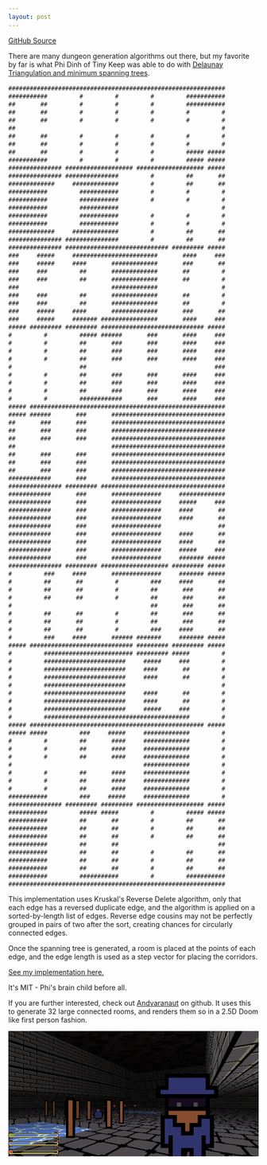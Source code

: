 ```yaml
---
layout: post
---
```


[GitHub Source](https://github.com/glouw/dungen)

There are many dungeon generation algorithms out there, but my favorite by
far is what Phi Dinh of Tiny Keep was able to do with [Delaunay Triangulation
and minimum spanning trees](https://www.reddit.com/r/gamedev/comments/1dlwc4/procedural_dungeon_generation_algorithm_explained/).

    #############################################################
    ###########         #         #         #         ###########
    ##       ##         #         #         #         ###########
    ##       ##         #         #         #         #         #
    ##       ##         #         #         #         #         #
    ##                                                          #
    ##       ##         #         #         #         #         #
    ##       ##         #         #         #         #         #
    ##       ##         #         #         #         ##### #####
    ###########         #         #         #         ##### #####
    ############### ################### ################### #####
    ############### ###############         #         ##       ##
    #############     #############         #         ##       ##
    ###########         ###########         #         #         #
    ###########         ###########         #         #         #
    ###########         ###########                             #
    ###########         ###########         #         #         #
    ###########         ###########         #         #         #
    #############     #############         #         ##       ##
    ############### ###############         #         ##       ##
    ############### ############################# ######### #####
    ###     #####     ########################       ####     ###
    ###     #####     ####       #############       ###       ##
    ###     ###         ##       #############       ##         #
    ###     ###         ##       #############       ##         #
    ###                          #############                  #
    ###     ###         ##       #############       ##         #
    ###     ###         ##       #############       ##         #
    ###     #####     ####       #############       ###       ##
    ###     #####     ####### ################       ####     ###
    ##### ######### ######### ############################# #####
    #         #         ##### ######       ###       ####     ###
    #         #         ##       ###       ###       ####     ###
    #         #         ##       ###       ###       ####     ###
    #         #         ##       ###       ###       ####     ###
    #                   ##                                    ###
    #         #         ##       ###       ###       ####     ###
    #         #         ##       ###       ###       ####     ###
    #         #         ##       ###       ###       ####     ###
    #         #         ############       ###       ####     ###
    ##### #######################################################
    ##### ######       ###       ################################
    ##       ###       ###       ################################
    ##       ###       ###       ################################
    ##       ###       ###       ################################
    ##                           ################################
    ##       ###       ###       ################################
    ##       ###       ###       ################################
    ##       ###       ###       ################################
    ############       ###       ################################
    ############### ######### ###################################
    ############       ###       ##############     #############
    ############       ###       ##############     #####     ###
    ############       ###       ##############     ####       ##
    ############       ###       ##############     ####       ##
    ############       ###       ##############                ##
    ############       ###       ##############     ####       ##
    ############       ###       ##############     ####       ##
    ############       ###       ##############     #####     ###
    ############       ###       ##############     ####### #####
    ############### ######### ################### ######### #####
    #         ###     ####       ##############     ####### #####
    #         ##       ##         #         ###     ####       ##
    #         ##       ##         #         ##       ###       ##
    #         ##       ##         #         ##       ###       ##
    #                                       ##       ###       ##
    #         ##       ##         #         ##       ###       ##
    #         ##       ##         #         ##       ###       ##
    #         ##       ##         #         ###     ####       ##
    #         ###     ####       ###### #######     ####### #####
    ##### ############################# ######### ######### #####
    #         ######################### ######### #####         #
    #         #######################     #####     ###         #
    #         #######################     ####       ##         #
    #         #######################     ####       ##         #
    #         #######################                           #
    #         #######################     ####       ##         #
    #         #######################     ####       ##         #
    #         #######################     #####     ###         #
    #         #########################################         #
    ##### ################################################# #####
    ##### #####         ###     #####     #############         #
    #         #         ##       ####     #############         #
    #         #         ##       ####     #############         #
    #         #         ##       ####     #############         #
    #                                     #############         #
    #         #         ##       ####     #############         #
    #         #         ##       ####     #############         #
    #         #         ##       ####     #############         #
    ###########         ###     #####     #############         #
    ############### ######### ######### ################### #####
    ###########         ##### #####         #         ##### #####
    ###########         ##       ##         #         ##       ##
    ###########         ##       ##         #         ##       ##
    ###########         ##       ##         #         ##       ##
    ###########         ##       ##                            ##
    ###########         ##       ##         #         ##       ##
    ###########         ##       ##         #         ##       ##
    ###########         ##       ##         #         ##       ##
    ###########         ###########         #         ###########
    #############################################################

This implementation uses Kruskal's Reverse Delete algorithm, only that each edge
has a reversed duplicate edge, and the algorithm is applied on a sorted-by-length list
of edges. Reverse edge cousins may not be perfectly grouped in pairs of two after the sort,
creating chances for circularly connected edges.

Once the spanning tree is generated, a room is placed at the points of each edge,
and the edge length is used as a step vector for placing the corridors.

[See my implementation here.](https://github.com/glouw/dungen)

It's MIT - Phi's brain child before all.

If you are further interested, check out [Andvaranaut](https://github.com/glouw/Andvaranaut) on github.
It uses this to generate 32 large connected rooms, and renders them so in a 2.5D Doom like first person fashion.

![Andvaranaut](/images/and/andvaranaut.png)
